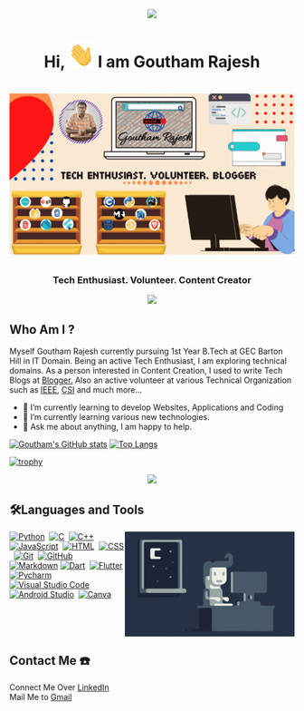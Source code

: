 <p align="center">
  <img src="https://raw.githubusercontent.com/Vrindagupta6828/Vrindagupta6828/master/assest/hello.gif"></img>
</p>
<h1 align="center"> Hi, <img src= "https://raw.githubusercontent.com/ptprashanttripathi/ptprashanttripathi/master/hi.gif" width="45px" height="45px"> I am Goutham Rajesh <h1>
<p align="center">
  <img src="banner.gif"></img>
</p>
  <h3 align="center"> Tech Enthusiast. Volunteer. Content Creator </h3>
  <p align="center">
    <img src="https://komarev.com/ghpvc/?username=gouthamrajesh&color=lightgrey">
  </p>
  
  <h2> Who Am I ? </h2>
    <p>Myself Goutham Rajesh currently pursuing 1st Year B.Tech at GEC Barton Hill in IT Domain. Being an active Tech Enthusiast, I am exploring technical domains. As a person interested in Content Creation, I used to write Tech Blogs at <a href="https://gouthamrajesh.blogspot.com/">Blogger.</a> Also an active volunteer at various Technical Organization such as <a href="https://gecbieee.org/">IEEE</a>, <a href="https://www.csigecbh.in/">CSI</a> and much more...
</p>
<ul>
  <li>🔭 I’m currently learning to develop Websites, Applications and Coding</li>
    <li>🌱 I’m currently learning various new technologies.</li>
      <li>💬 Ask me about anything, I am happy to help.</li>
</ul>
  
[![Goutham's GitHub stats](https://github-readme-stats.vercel.app/api?username=gouthamrajesh&show_icons=true&theme=dark)](https://github.com/gouthamrajesh/github-readme-stats)
[![Top Langs](https://github-readme-stats.vercel.app/api/top-langs/?username=gouthamrajesh&layout=compact)](https://github.com/gouthamrajesh/github-readme-stats)
  
[![trophy](https://github-profile-trophy.vercel.app/?username=gouthamrajesh&theme=onedark)](https://github.com/gouthamrajesh/github-profile-trophy)

  <p align ="center"> 
  <img src="http://github-readme-streak-stats.herokuapp.com?user=gouthamrajesh">
  </p>
  
  <h2>🛠Languages and Tools</h2>
  <a target="_blank" rel="noopener noreferrer" href="https://raw.githubusercontent.com/Abhijith14/Abhijith14/master/assets/code.gif"><img alt="Night Coding" src="https://raw.githubusercontent.com/Abhijith14/Abhijith14/master/assets/code.gif" align="right" style="max-width:100%;"></a>
<p><a target="_blank" rel="noopener noreferrer" href="https://camo.githubusercontent.com/1d60a65352c961dc0bc3bfcddb926a34787b47ffced9bcadeaea32962297ef5a/68747470733a2f2f696d672e736869656c64732e696f2f62616467652f2d507974686f6e2d3035313232413f7374796c653d666c6174266c6f676f3d707974686f6e"><img src="https://camo.githubusercontent.com/1d60a65352c961dc0bc3bfcddb926a34787b47ffced9bcadeaea32962297ef5a/68747470733a2f2f696d672e736869656c64732e696f2f62616467652f2d507974686f6e2d3035313232413f7374796c653d666c6174266c6f676f3d707974686f6e" alt="Python" data-canonical-src="https://img.shields.io/badge/-Python-05122A?style=flat&amp;logo=python" style="max-width:100%;"></a>&nbsp;
<a target="_blank" rel="noopener noreferrer" href="https://camo.githubusercontent.com/02660457c8f38de2a1a51406de517602b06521304cb6b07030f5bf8ddef667ea/68747470733a2f2f696d672e736869656c64732e696f2f62616467652f2d432d3035313232413f7374796c653d666c6174266c6f676f3d43266c6f676f436f6c6f723d413842394343"><img src="https://camo.githubusercontent.com/02660457c8f38de2a1a51406de517602b06521304cb6b07030f5bf8ddef667ea/68747470733a2f2f696d672e736869656c64732e696f2f62616467652f2d432d3035313232413f7374796c653d666c6174266c6f676f3d43266c6f676f436f6c6f723d413842394343" alt="C" data-canonical-src="https://img.shields.io/badge/-C-05122A?style=flat&amp;logo=C&amp;logoColor=A8B9CC" style="max-width:100%;"></a>&nbsp;
<a target="_blank" rel="noopener noreferrer" href="https://camo.githubusercontent.com/7d2d9f2c713c8bb81fb97575cb8fbaea86cca12f310356615f2f42c284256396/68747470733a2f2f696d672e736869656c64732e696f2f62616467652f2d432b2b2d3035313232413f7374796c653d666c6174266c6f676f3d43253242253242266c6f676f436f6c6f723d303035393943"><img src="https://camo.githubusercontent.com/7d2d9f2c713c8bb81fb97575cb8fbaea86cca12f310356615f2f42c284256396/68747470733a2f2f696d672e736869656c64732e696f2f62616467652f2d432b2b2d3035313232413f7374796c653d666c6174266c6f676f3d43253242253242266c6f676f436f6c6f723d303035393943" alt="C++" data-canonical-src="https://img.shields.io/badge/-C++-05122A?style=flat&amp;logo=C%2B%2B&amp;logoColor=00599C" style="max-width:100%;"></a>&nbsp;
<a target="_blank" rel="noopener noreferrer" href="https://camo.githubusercontent.com/6e8ce928be6e5866e27140eb0bb25479b52137d75ee0196e7b67c91038a9abc3/68747470733a2f2f696d672e736869656c64732e696f2f62616467652f2d4a6176615363726970742d3035313232413f7374796c653d666c6174266c6f676f3d6a617661736372697074"><img src="https://camo.githubusercontent.com/6e8ce928be6e5866e27140eb0bb25479b52137d75ee0196e7b67c91038a9abc3/68747470733a2f2f696d672e736869656c64732e696f2f62616467652f2d4a6176615363726970742d3035313232413f7374796c653d666c6174266c6f676f3d6a617661736372697074" alt="JavaScript" data-canonical-src="https://img.shields.io/badge/-JavaScript-05122A?style=flat&amp;logo=javascript" style="max-width:100%;"></a>&nbsp;
<a target="_blank" rel="noopener noreferrer" href="https://camo.githubusercontent.com/c8d13e1c596a6726b1da8475a9299fac133f95ef009083b48be01f975a44987e/68747470733a2f2f696d672e736869656c64732e696f2f62616467652f2d48544d4c2d3035313232413f7374796c653d666c6174266c6f676f3d48544d4c35"><img src="https://camo.githubusercontent.com/c8d13e1c596a6726b1da8475a9299fac133f95ef009083b48be01f975a44987e/68747470733a2f2f696d672e736869656c64732e696f2f62616467652f2d48544d4c2d3035313232413f7374796c653d666c6174266c6f676f3d48544d4c35" alt="HTML" data-canonical-src="https://img.shields.io/badge/-HTML-05122A?style=flat&amp;logo=HTML5" style="max-width:100%;"></a>&nbsp;
<a target="_blank" rel="noopener noreferrer" href="https://camo.githubusercontent.com/d738d76484d50c8345c2d01e39364b707285bc7936140858e7909dfe6424efb2/68747470733a2f2f696d672e736869656c64732e696f2f62616467652f2d4353532d3035313232413f7374796c653d666c6174266c6f676f3d43535333266c6f676f436f6c6f723d313537324236"><img src="https://camo.githubusercontent.com/d738d76484d50c8345c2d01e39364b707285bc7936140858e7909dfe6424efb2/68747470733a2f2f696d672e736869656c64732e696f2f62616467652f2d4353532d3035313232413f7374796c653d666c6174266c6f676f3d43535333266c6f676f436f6c6f723d313537324236" alt="CSS" data-canonical-src="https://img.shields.io/badge/-CSS-05122A?style=flat&amp;logo=CSS3&amp;logoColor=1572B6" style="max-width:100%;"></a>&nbsp;
<a target="_blank" rel="noopener noreferrer" href="https://camo.githubusercontent.com/2fc774b6f44efd9ac27316c539e0e94f8e524f872dc5b1c3ef60266a598331bc/68747470733a2f2f696d672e736869656c64732e696f2f62616467652f2d4769742d3035313232413f7374796c653d666c6174266c6f676f3d676974"><img src="https://camo.githubusercontent.com/2fc774b6f44efd9ac27316c539e0e94f8e524f872dc5b1c3ef60266a598331bc/68747470733a2f2f696d672e736869656c64732e696f2f62616467652f2d4769742d3035313232413f7374796c653d666c6174266c6f676f3d676974" alt="Git" data-canonical-src="https://img.shields.io/badge/-Git-05122A?style=flat&amp;logo=git" style="max-width:100%;"></a>&nbsp;
<a target="_blank" rel="noopener noreferrer" href="https://camo.githubusercontent.com/202a58d250ff1d21ee70433e0070b55f8fed747f8883c1750742aa791b1ad871/68747470733a2f2f696d672e736869656c64732e696f2f62616467652f2d4769744875622d3035313232413f7374796c653d666c6174266c6f676f3d676974687562"><img src="https://camo.githubusercontent.com/202a58d250ff1d21ee70433e0070b55f8fed747f8883c1750742aa791b1ad871/68747470733a2f2f696d672e736869656c64732e696f2f62616467652f2d4769744875622d3035313232413f7374796c653d666c6174266c6f676f3d676974687562" alt="GitHub" data-canonical-src="https://img.shields.io/badge/-GitHub-05122A?style=flat&amp;logo=github" style="max-width:100%;"></a>&nbsp;
<a target="_blank" rel="noopener noreferrer" href="https://camo.githubusercontent.com/966a757a009136e1d6dbc91295ace7708f800e0d4060a98f6b32c19e8ce7158d/68747470733a2f2f696d672e736869656c64732e696f2f62616467652f2d4d61726b646f776e2d3035313232413f7374796c653d666c6174266c6f676f3d6d61726b646f776e"><img src="https://camo.githubusercontent.com/966a757a009136e1d6dbc91295ace7708f800e0d4060a98f6b32c19e8ce7158d/68747470733a2f2f696d672e736869656c64732e696f2f62616467652f2d4d61726b646f776e2d3035313232413f7374796c653d666c6174266c6f676f3d6d61726b646f776e" alt="Markdown" data-canonical-src="https://img.shields.io/badge/-Markdown-05122A?style=flat&amp;logo=markdown" style="max-width:100%;"></a>
<a target="_blank" rel="noopener noreferrer" href="https://camo.githubusercontent.com/bc2729c2db25b718e9d274dc1940e97205dcce333bc7bd0a989f406b678fc472/68747470733a2f2f696d672e736869656c64732e696f2f62616467652f2d446172742d3035313232413f7374796c653d666c6174266c6f676f3d44617274266c6f676f436f6c6f723d413842394343"><img src="https://camo.githubusercontent.com/bc2729c2db25b718e9d274dc1940e97205dcce333bc7bd0a989f406b678fc472/68747470733a2f2f696d672e736869656c64732e696f2f62616467652f2d446172742d3035313232413f7374796c653d666c6174266c6f676f3d44617274266c6f676f436f6c6f723d413842394343" alt="Dart" data-canonical-src="https://img.shields.io/badge/-Dart-05122A?style=flat&amp;logo=Dart&amp;logoColor=A8B9CC" style="max-width:100%;"></a>&nbsp;
<a target="_blank" rel="noopener noreferrer" href="https://camo.githubusercontent.com/f5ed6cd31ee17420744e1440a23d283a4c8d35545a6faa40ab120fad8b6df7a1/68747470733a2f2f696d672e736869656c64732e696f2f62616467652f2d466c75747465722d3035313232413f7374796c653d666c6174266c6f676f3d466c7574746572266c6f676f436f6c6f723d413842394343"><img src="https://camo.githubusercontent.com/f5ed6cd31ee17420744e1440a23d283a4c8d35545a6faa40ab120fad8b6df7a1/68747470733a2f2f696d672e736869656c64732e696f2f62616467652f2d466c75747465722d3035313232413f7374796c653d666c6174266c6f676f3d466c7574746572266c6f676f436f6c6f723d413842394343" alt="Flutter" data-canonical-src="https://img.shields.io/badge/-Flutter-05122A?style=flat&amp;logo=Flutter&amp;logoColor=A8B9CC" style="max-width:100%;"></a>&nbsp;
<a target="_blank" rel="noopener noreferrer" href="https://camo.githubusercontent.com/f8fed6b62ba2f9d17d6dd5a60c3922d410d74479448d664231b10a6400ce94f4/68747470733a2f2f696d672e736869656c64732e696f2f62616467652f2d5079636861726d2d3035313232413f7374796c653d666c6174266c6f676f3d5079436861726d266c6f676f436f6c6f723d413842394343"><img src="https://camo.githubusercontent.com/f8fed6b62ba2f9d17d6dd5a60c3922d410d74479448d664231b10a6400ce94f4/68747470733a2f2f696d672e736869656c64732e696f2f62616467652f2d5079636861726d2d3035313232413f7374796c653d666c6174266c6f676f3d5079436861726d266c6f676f436f6c6f723d413842394343" alt="Pycharm" data-canonical-src="https://img.shields.io/badge/-Pycharm-05122A?style=flat&amp;logo=PyCharm&amp;logoColor=A8B9CC" style="max-width:100%;"></a>&nbsp;
<a target="_blank" rel="noopener noreferrer" href="https://camo.githubusercontent.com/dd0c703dfddf6eafce2fda3e17535d54d6829afbbd78feff8dd8f78284222b09/68747470733a2f2f696d672e736869656c64732e696f2f62616467652f2d5653253230436f64652d3035313232413f7374796c653d666c6174266c6f676f3d76697375616c2d73747564696f2d636f6465266c6f676f436f6c6f723d303037414343"><img src="https://camo.githubusercontent.com/dd0c703dfddf6eafce2fda3e17535d54d6829afbbd78feff8dd8f78284222b09/68747470733a2f2f696d672e736869656c64732e696f2f62616467652f2d5653253230436f64652d3035313232413f7374796c653d666c6174266c6f676f3d76697375616c2d73747564696f2d636f6465266c6f676f436f6c6f723d303037414343" alt="Visual Studio Code" data-canonical-src="https://img.shields.io/badge/-VS%20Code-05122A?style=flat&amp;logo=visual-studio-code&amp;logoColor=007ACC" style="max-width:100%;"></a>&nbsp;<br>
<a target="_blank" rel="noopener noreferrer" href="https://camo.githubusercontent.com/ab04cd442d9065c10619a42092a2ca9f3859c8a1ffae6cace0fc6c57cec3b3af/68747470733a2f2f696d672e736869656c64732e696f2f62616467652f2d416e64726f696425323053747564696f2d3035313232413f7374796c653d666c6174266c6f676f3d416e64726f696425323053747564696f"><img src="https://camo.githubusercontent.com/ab04cd442d9065c10619a42092a2ca9f3859c8a1ffae6cace0fc6c57cec3b3af/68747470733a2f2f696d672e736869656c64732e696f2f62616467652f2d416e64726f696425323053747564696f2d3035313232413f7374796c653d666c6174266c6f676f3d416e64726f696425323053747564696f" alt="Android Studio" data-canonical-src="https://img.shields.io/badge/-Android%20Studio-05122A?style=flat&amp;logo=Android%20Studio" style="max-width:100%;"></a>&nbsp;
<a target="_blank" rel="noopener noreferrer" href="https://camo.githubusercontent.com/11c2bd337e38ea1c6930a9faa7726908282c692be9d481f24c29f53915528273/68747470733a2f2f696d672e736869656c64732e696f2f62616467652f2d43616e76612d3035313232413f7374796c653d666c6174266c6f676f3d43616e7661"><img src="https://camo.githubusercontent.com/11c2bd337e38ea1c6930a9faa7726908282c692be9d481f24c29f53915528273/68747470733a2f2f696d672e736869656c64732e696f2f62616467652f2d43616e76612d3035313232413f7374796c653d666c6174266c6f676f3d43616e7661" alt="Canva" data-canonical-src="https://img.shields.io/badge/-Canva-05122A?style=flat&amp;logo=Canva" style="max-width:100%;">
 </a>
</p>
  <br>
  <br>
  <br>
  
  
  <h2>Contact Me ☎️</h2>
  <p>
    Connect Me Over <a href="https://www.linkedin.com/in/goutham-rajesh-b9759117b/">LinkedIn</a>
    <br>
    Mail Me to <a href="mailto:gouthamkannus10@gmail.com"> Gmail </a>
  </p>
    
